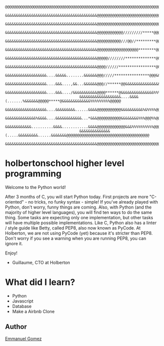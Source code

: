 ~~~
                                  @@@@@@@@@@@@@@@@@@@@@@@@@@@@@@@@@@@@@@@@@@@@@@@@@@@@@@@@@@@@@@@@@@@@@@@@@@@@@@@@
                                  &&&&&&&&&&&&&&&&&&&&&&&&&&&&&&&&&&&&&&&&&&@@@@@@@@@@@@@@@@@@@@@@@@@@@@@@@@@@@@@@
                                  &&&&&&&&&&&&&&&&&&&&&&&&&&&&&&&&&&&&&&&&&&@@@@@@@@@@@@@@@@@@@@@@@@@@@@@@@@@@@@@@
                                  &&&&&&&&&&&&&&&&&&&&&&&&&&&&&&&&&&&&&&&&&&@@@@@@@@@@@@/////////*****@@@@@@@@@@@@
                                  &&&&&&&&&&&&&&&&&&&&&&&&&&&&&&&&&&&&&&&&&&@@@@@@@@@@@///@@//*********@@@@@@@@@@@
                                  &&&&&&&&&&&&&&&&&&&&&&&&&&&&&&&&&&&&&&&&&&@@@@@@@@@@@@@@@@@@@********@@@@@@@@@@@
                                  &&&&&&&&&&&&&&&&&&&&&&&&&&&&&&&&&&&&&&&&&&@@@@@////////**************@&&&&&&@@@@
                                  &&&&&&&&&&&&&&&&&&&&&&&&&&&&&&&&&&&&&&&&&&@@@@//////*****************@&&&&&%%@@@
                                  &&&&&&&&&&&&&&&&&&&....&&&&&........&&&&&&@@@/////****************@@@&&&&%%%%@@@
                                  &&&&&&&&&&&&&&&&&&&....&&&....,&&...&&&&&&@@@//******@@&&&&&&&&&&&&&&&&%%%%%%@@@
                                  &&&&&&&&&&&&&&&&&&&....&&&..../&&&&&&&&&&&@@@@******@&&&&&&&&&&&&&&&%%%%%%%%@@@@
                                  &&&&&&&&&&&&&&&&&&&....&&&&(.......%&&&&&&@@@@@*****@&&&&&&&&&&&&&%%%%%%%%%@@@@@
                                  &&&&&&&&&&&&&&&&&&&....&&&&&&&&&......&&&&@@@@@@@@@@@&&&&&&&&&&%&%%%%@@@@@@@@@@@
                                  &&&&&&&&&&&&&&%&&&&....&&&&&&&&&&&&...*&&&@@@@@@@@@@@&&&&&&&&%%%@@@%%@@@@@@@@@@@
                                  &&&&&&&&&&&&..........&&&&............&&&&@@@@@@@@@@@@@&&&%%%%%%%%%%@@@@@@@@@@@@
                                  &&&&&&&&&&&&&&(.....&&&&&&&&&......&&&&&&&@@@@@@@@@@@@@@@@@@@@@@@@@@@@@@@@@@@@@@
                                  &&&&&&&&&&&&&&&&&&&&&&&&&&&&&&&&&&&&&&&&&&@@@@@@@@@@@@@@@@@@@@@@@@@@@@@@@@@@@@@@
~~~

# holbertonschool higher level programming 

Welcome to the Python world!

After 3 months of C, you will start Python today. First projects are more "C-oriented" - no tricks, no funky syntax - simple! If you've already played with Python, don't worry, funny things are coming. Also, with Python (and the majority of higher level languages), you will find ten ways to do the same thing. Some tasks are expecting only one implementation, but other tasks will have multiple possible implementations. Like C, Python also has a linter / style guide like Betty, called PEP8, also now known as PyCode. At Holberton, we are not using PyCode (yet) because it's stricter than PEP8. Don't worry if you see a warning when you are running PEP8, you can ignore it.

Enjoy!

-   Guillaume, CTO at Holberton


# What did I learn?

- Python
- Javascript
- Database
- Make a Airbnb Clone

## Author
[Emmanuel Gomez](http://www.gomez5sh.co) 

